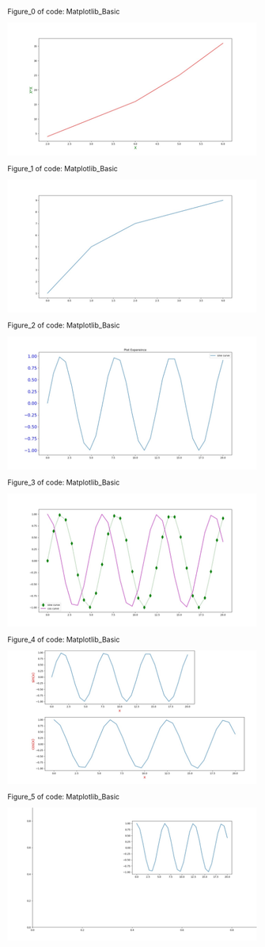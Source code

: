 Figure_0 of code: Matplotlib_Basic

![](plot_img/Figure_0.jpeg)

Figure_1 of code: Matplotlib_Basic

![](plot_img/Figure_1.jpeg)

Figure_2 of code: Matplotlib_Basic

![](plot_img/Figure_2.jpeg)

Figure_3 of code: Matplotlib_Basic

![](plot_img/Figure_3.jpeg)

Figure_4 of code: Matplotlib_Basic

![](plot_img/Figure_4.jpeg)

Figure_5 of code: Matplotlib_Basic

![](plot_img/Figure_5.jpeg)
